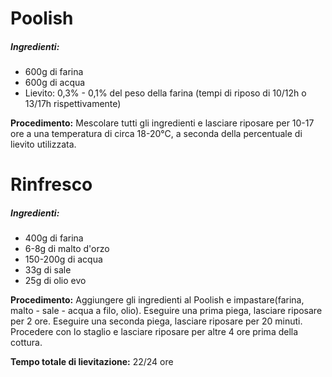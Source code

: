 
# Poolish

##### Ingredienti:

* 600g di farina
* 600g di acqua
* Lievito: 0,3% - 0,1% del peso della farina (tempi di riposo di 10/12h o 13/17h rispettivamente)

**Procedimento:** Mescolare tutti gli ingredienti e lasciare riposare per 10-17 ore a una temperatura di circa 18-20°C, a seconda della percentuale di lievito utilizzata.

# Rinfresco

##### Ingredienti:

* 400g di farina
* 6-8g di malto d'orzo
* 150-200g di acqua
* 33g di sale
* 25g di olio evo

**Procedimento:** Aggiungere gli ingredienti al Poolish e impastare(farina, malto - sale - acqua a filo, olio).
Eseguire una prima piega, lasciare riposare per 2 ore.
Eseguire una seconda piega, lasciare riposare per 20 minuti.
Procedere con lo staglio e lasciare riposare per altre 4 ore prima della cottura.

**Tempo totale di lievitazione:** 22/24 ore
